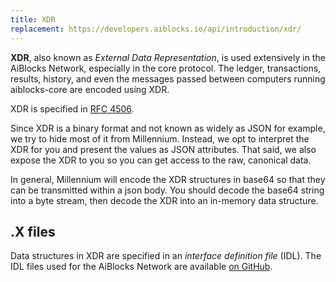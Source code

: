 ```yaml
---
title: XDR
replacement: https://developers.aiblocks.io/api/introduction/xdr/
---
```


**XDR**, also known as _External Data Representation_, is used extensively in
the AiBlocks Network, especially in the core protocol.  The ledger, transactions, results,
history, and even the messages passed between computers running aiblocks-core
are encoded using XDR.

XDR is specified in [RFC 4506](http://tools.ietf.org/html/rfc4506.html).

Since XDR is a binary format and not known as widely as JSON for example, we try
to hide most of it from Millennium.  Instead, we opt to interpret the XDR for you
and present the values as JSON attributes.  That said, we also expose the XDR
to you so you can get access to the raw, canonical data.

In general, Millennium will encode the XDR structures in base64 so that they can be 
transmitted within a json body.  You should decode the base64 string
into a byte stream, then decode the XDR into an in-memory data structure.

## .X files

Data structures in XDR are specified in an _interface definition file_ (IDL).
The IDL files used for the AiBlocks Network are available
[on GitHub](https://github.com/aiblocks/aiblocks-core/tree/master/src/xdr).
